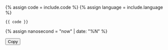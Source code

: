 {% assign code = include.code %}
{% assign language = include.language %}

``` {{ language }}
{{ code }}
```
{% assign nanosecond = "now" | date: "%N" %}
<textarea id="code{{ nanosecond }}" style="display:none;">{{ code | xml_escape }}</textarea>
<button id="copybutton{{ nanosecond }}" onlcick="copyCode( 'code'+{{ nanosecond }} )"
data-clipboard-target="#code{{ nanosecond }}">Copy</button>

<script>
function copyCode( queryId ) {
  console.log(queryId)
  var copyText = document.getElementById( queryId );
  console.log(copyText)
  navigator.clipboard.writeText(copyText.textContent);
  }
</script>
